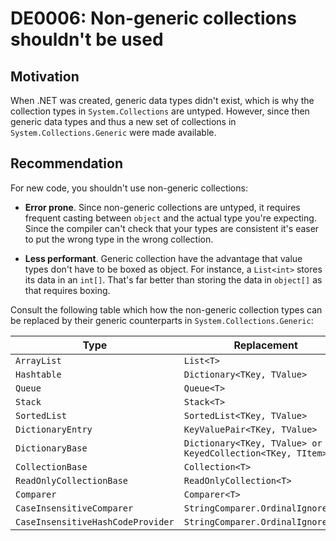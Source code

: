 <!--
T:System.Collections.ArrayList
T:System.Collections.Hashtable
T:System.Collections.Queue
T:System.Collections.Stack
T:System.Collections.SortedList
T:System.Collections.DictionaryEntry
T:System.Collections.DictionaryBase
T:System.Collections.CollectionBase
T:System.Collections.ReadOnlyCollectionBase
T:System.Collections.Comparer
T:System.Collections.CaseInsensitiveComparer
T:System.Collections.CaseInsensitiveHashCodeProvider
-->

# DE0006: Non-generic collections shouldn't be used

## Motivation

When .NET was created, generic data types didn't exist, which is why the
collection types in `System.Collections` are untyped. However, since then
generic data types and thus a new set of collections in
`System.Collections.Generic` were made available.

## Recommendation

For new code, you shouldn't use non-generic collections:

* **Error prone**. Since non-generic collections are untyped, it requires frequent
  casting between `object` and the actual type you're expecting. Since the compiler
  can't check that your types are consistent it's easer to put the wrong type in
  the wrong collection.

* **Less performant**. Generic collection have the advantage that value types
  don't have to be boxed as object. For instance, a `List<int>` stores its data
  in an `int[]`. That's far better than storing the data in `object[]` as that
  requires boxing.

Consult the following table which how the non-generic collection types can be
replaced by their generic counterparts in `System.Collections.Generic`:

| Type                              | Replacement                                                |
|-----------------------------------|------------------------------------------------------------|
| `ArrayList`                       | `List<T>`                                                  |
| `Hashtable`                       | `Dictionary<TKey, TValue>`                                 |
| `Queue`                           | `Queue<T>`                                                 |
| `Stack`                           | `Stack<T>`                                                 |
| `SortedList`                      | `SortedList<TKey, TValue>`                                 |
| `DictionaryEntry`                 | `KeyValuePair<TKey, TValue>`                               |
| `DictionaryBase`                  | `Dictionary<TKey, TValue> or KeyedCollection<TKey, TItem>` |
| `CollectionBase`                  | `Collection<T>`                                            |
| `ReadOnlyCollectionBase`          | `ReadOnlyCollection<T>`                                    |
| `Comparer`                        | `Comparer<T>`                                              |
| `CaseInsensitiveComparer`         | `StringComparer.OrdinalIgnoreCase`                         |
| `CaseInsensitiveHashCodeProvider` | `StringComparer.OrdinalIgnoreCase`                         |
